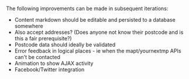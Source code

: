 The following improvements can be made in subsequent iterations:

* Content markdown should be editable and persisted to a database somewhere
* Also accept addresses? (Does anyone not know their postcode and is this a fair prerequisite?)
* Postcode data should ideally be validated
* Error feedback in logical places - ie when the mapt/yournextmp APIs can't be contacted
* Animation to show AJAX activity
* Facebook/Twitter integration
